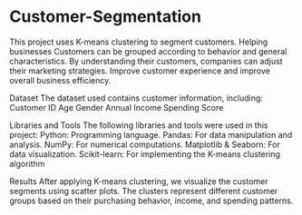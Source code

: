 # Customer-Segmentation
This project uses K-means clustering to segment customers. Helping businesses Customers can be grouped according to behavior and general characteristics. By understanding their customers, companies can adjust their marketing strategies. Improve customer experience and improve overall business efficiency.

Dataset
The dataset used contains customer information, including:
Customer ID
Age
Gender
Annual Income
Spending Score

Libraries and Tools
The following libraries and tools were used in this project:
Python: Programming language.
Pandas: For data manipulation and analysis.
NumPy: For numerical computations.
Matplotlib & Seaborn: For data visualization.
Scikit-learn: For implementing the K-means clustering algorithm

Results
After applying K-means clustering, we visualize the customer segments using scatter plots. The clusters represent different customer groups based on their purchasing behavior, income, and spending patterns.
